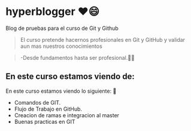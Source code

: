 # hyperblogger ❤️😄
Blog de pruebas para el curso de Git y Github
>El curso pretende hacernos profesionales en Git y GitHub y validar aun mas 
nuestros conocimientos

> -Desde fundamentos hasta ser profesional.💪🤝

## En este curso estamos viendo de: 
En este curso estamos viendo lo siguiente: 👀
* Comandos de GIT.
* Flujo de Trabajo en GitHub.
* Creacion de ramas e integracion al master
* Buenas practicas en GIT


